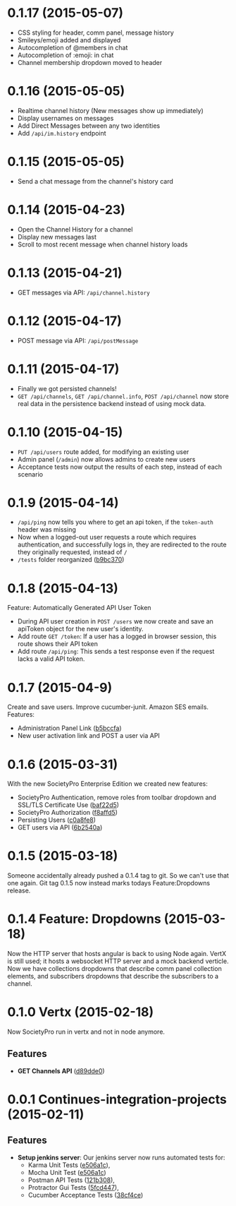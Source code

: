 # 0.1.17 (2015-05-07)
* CSS styling for header, comm panel, message history
* Smileys/emoji added and displayed
* Autocompletion of @members in chat
* Autocompletion of :emoji: in chat
* Channel membership dropdown moved to header

# 0.1.16 (2015-05-05)
* Realtime channel history (New messages show up immediately)
* Display usernames on messages
* Add Direct Messages between any two identities
* Add `/api/im.history` endpoint

# 0.1.15 (2015-05-05)
* Send a chat message from the channel's history card

# 0.1.14 (2015-04-23)
* Open the Channel History for a channel
* Display new messages last
* Scroll to most recent message when channel history loads

# 0.1.13 (2015-04-21)
* GET messages via API: `/api/channel.history`

# 0.1.12 (2015-04-17)
* POST message via API: `/api/postMessage`

# 0.1.11 (2015-04-17)
* Finally we got persisted channels!
* `GET /api/channels`, `GET /api/channel.info`, `POST /api/channel` now store
  real data in the persistence backend instead of using mock data.

# 0.1.10 (2015-04-15)
* `PUT /api/users` route added, for modifying an existing user
* Admin panel (`/admin`) now allows admins to create new users
* Acceptance tests now output the results of each step, instead of each scenario

# 0.1.9 (2015-04-14)
* `/api/ping` now tells you where to get an api token, if the `token-auth` header was missing
* Now when a logged-out user requests a route which requires authentication, and successfully logs in,
  they are redirected to the route they originally requested, instead of `/`
* `/tests` folder reorganized
  ([b9bc370](https://github.com/SocietyPro/sopro/commit/b9bc370b9bc7dc4065969996ad181631dfcf52c6))

# 0.1.8 (2015-04-13)
Feature: Automatically Generated API User Token
* During API user creation in `POST /users` we now create and save an apiToken object for the new user's identity.
* Add route `GET /token`: If a user has a logged in browser session, this route shows their API token
* Add route `/api/ping`: This sends a test response even if the request lacks a valid API token.

# 0.1.7 (2015-04-9)
Create and save users. Improve cucumber-junit. Amazon SES emails.
Features:
* Administration Panel Link
  ([b5bccfa](https://github.com/SocietyPro/sopro/commit/b5bccfaa816bc2163c8270104121349632f99215))
* New user activation link and POST a user via API

# 0.1.6 (2015-03-31)
With the new SocietyPro Enterprise Edition we created new features:
* SocietyPro Authentication, remove roles from toolbar dropdown and SSL/TLS Certificate Use
  ([baf22d5](https://github.com/SocietyPro/sopro/commit/baf22d51cccb5fe0a76767c71fbefb74e532b9af))
* SocietyPro Authorization
  ([f8affd5](https://github.com/SocietyPro/sopro/commit/f8affd561442eb9668c1ba49bd4d86f0cb24e509))
* Persisting Users
  ([c0a8fe8](https://github.com/SocietyPro/sopro/commit/c0a8fe835d38079d3b964c79f9237752dd4048af))
* GET users via API
  ([6b2540a](https://github.com/SocietyPro/sopro/commit/6b2540a7ae2d1ff8b1869c35530c3cfdb03fef65))

# 0.1.5 (2015-03-18)
Someone accidentally already pushed a 0.1.4 tag to git. So we can't use that one again.
Git tag 0.1.5 now instead marks todays Feature:Dropdowns release.

# 0.1.4 Feature: Dropdowns (2015-03-18)
Now the HTTP server that hosts angular is back to using Node again.
VertX is still used; it hosts a websocket HTTP server and a mock backend verticle.
Now we have collections dropdowns that describe comm panel collection elements,
and subscribers dropdowns that describe the subscribers to a channel.


# 0.1.0 Vertx (2015-02-18)

Now SocietyPro run in vertx and not in node anymore.

## Features
- **GET Channels API** ([d89dde0](https://github.com/jimmymorales/sopro/commit/d89dde071304ebbe97be1240a5662bcedf939fed))

# 0.0.1 Continues-integration-projects (2015-02-11)

## Features

- **Setup jenkins server**: Our jenkins server now runs automated tests for:
  - Karma Unit Tests ([e506a1c](https://github.com/jimmymorales/sopro/commit/e506a1c7b883844771f086f647232545dae0926b)),
  - Mocha Unit Test ([e506a1c](https://github.com/jimmymorales/sopro/commit/e506a1c7b883844771f086f647232545dae0926b))
  - Postman API Tests ([121b308](https://github.com/jimmymorales/sopro/commit/121b3081765f1aeba6781ab86aa1f3071b2a1a28)),
  - Protractor Gui Tests ([5fcd447](https://github.com/jimmymorales/sopro/commit/5fcd4477149195a66bbbf3b784f1f3fd4f1b6f53)),
  - Cucumber Acceptance Tests ([38cf4ce](https://github.com/jimmymorales/sopro/commit/38cf4ce5d51f9ebe1be4cdb6980494649201f286))
